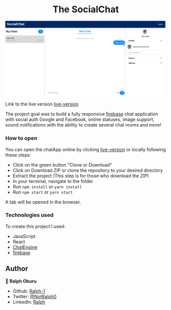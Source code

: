 <h1 align="center">The SocialChat</h1>

![Chat Application](./src/assets/screenshot.png)

Link to the live version [live-version][live-version]

The project goal was to build a fully responsive [firebase][firebase] chat application with social auth Google and Facebook, online statuses, image support, sound notifications with the ability to create several chat rooms and more!

### How to open

You can open the chatApp online by clicking [live-version] or locally following these steps:

* Click on the green button "Clone or Download"
* Click on Download ZIP or clone the repository to your desired directory
* Extract the project (This step is for those who download the ZIP)
* In your terminal, navigate to the folder
* Run `npm install` or `yarn install`
* Run `npm start` or `yarn start`

A tab will be opened in the browser.

### Technologies used

To create this project I used:

* JavaScript
* React
* [ChatEngine][chat-engine]
* [firebase][firebase]

## Author

👤 **Ralph Oburu**

- Github: [Ralph-1](https://github.com/ralph-1)
- Twitter: [@NotRalph0](https://twitter.com/NotRalph0)
- LinkedIn: [Ralph](https://linkedin.com/in/ralph-oburu)

[live-version]: https://socialchat1.netlify.app/
[chat-engine]: https://chatengine.io
[firebase]: https://firebase.google.com/
